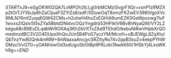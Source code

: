 $START$xJ9+eSgOKW02QA7LvMPOh2tLLg0rbMCMziSvgrFXQr+xsnP1zlfMZXp2tOrTJYXbJp8hZaCIjuaF3ZYiZs8/adF/0DuwOqT8xmzFKZwEV396tVgoXVc8MLN76mfZuqq6QW42CMs+h2uheH4hoZxEGHiA9umEZK0GeWpozwg7luF1wxxs2lQslv5I5sZYaSBbtd2NidvcOQzYngdrb53HFtklV6Bv8hNyaQW/VY2LZkdgoA8cB9EsDLqdbWrROXAq3Kh2bVXTxZAd9TEhdO/kebuNiRwVHpbXrQOmedmzdBC3V2O4DUpsXhQoJUn5B4PzG7yczYM/Mcv/h+oBJEWgL8ZqXtuIQbTnzYw80Qnk4mRIM+6nWaaxaAncjycSRZItyRo74v2ppB3suZv4ekpPYhWDMzclVvGT0+yOANhilwOd3xdUgoSbOtBp9P6Lvbi7AwAK60/1HSkYj4LkoWKh9g==$END$